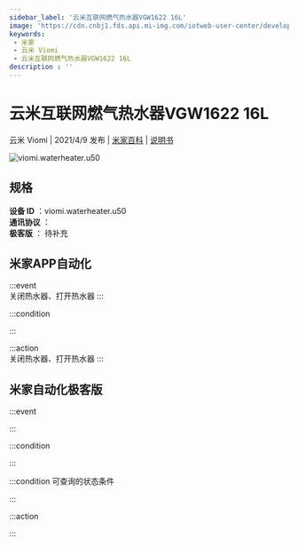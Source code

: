 ```yaml
---
sidebar_label: '云米互联网燃气热水器VGW1622 16L'
image: 'https://cdn.cnbj1.fds.api.mi-img.com/iotweb-user-center/developer_1679047902834ii6KaYeG.png?GalaxyAccessKeyId=AKVGLQWBOVIRQ3XLEW&Expires=9223372036854775807&Signature=3N7b3gfMuzyOa5BYtwHNJieSrqI='
keywords: 
 - 米家
 - 云米 Viomi
 - 云米互联网燃气热水器VGW1622 16L
description : ''
---
```

# 云米互联网燃气热水器VGW1622 16L

云米 Viomi | 2021/4/9 发布 | [米家百科](https://home.mi.com/webapp/content/baike/product/index.html?model=viomi.waterheater.u50) | [说明书](https://home.mi.com/views/introduction.html?model=viomi.waterheater.u50&region=cn)

![viomi.waterheater.u50](https://cdn.cnbj1.fds.api.mi-img.com/iotweb-user-center/developer_1679047902834ii6KaYeG.png?GalaxyAccessKeyId=AKVGLQWBOVIRQ3XLEW&Expires=9223372036854775807&Signature=3N7b3gfMuzyOa5BYtwHNJieSrqI=)

## 规格  
> 
**设备 ID** ：viomi.waterheater.u50  
**通讯协议** ：  
**极客版**  ： 待补充 


## 米家APP自动化  

:::event  
关闭热水器、打开热水器
:::

:::condition  

:::

:::action   
关闭热水器、打开热水器
:::

## 米家自动化极客版  

:::event  

:::

:::condition  

:::

:::condition 可查询的状态条件  

:::

:::action  

:::

        

